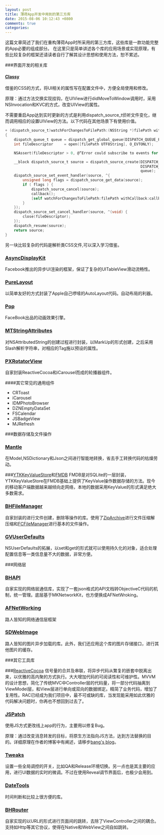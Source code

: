 ```yaml
---
layout: post
title: 薄荷App开发中用到的第三方库
date: 2015-08-06 10:12:43 +0800
comments: true
categories: 
---
```


这篇文章简述了我们在重构薄荷App时所采用的第三方库，这些库是一款功能完整的App必要的组成部分。
在这里只是简单讲述各个库的应用场景或实现原理，有些比较复杂的框架还请读者自行了解其设计思想和使用方法，恕不累述。


###界面开发的相关库

#### [Classy](https://github.com/cloudkite/Classy)
借鉴的CSS的方式，将UI相关的属性写在配置文件中，方便全局使用和修改。

原理：通过方法交换实现挂钩，在UIView进行didMoveToWindow调用时，采用NSInvocation和KVC的方式，改变UIView的属性。

不需要重启App达到实时更新的方式是利用dispatch_source_t侦听文件变化，继而调用相应的设置UIView的方法。以下代码在其他场景下有使用价值。

```objective-c
+ (dispatch_source_t)watchForChangesToFilePath:(NSString *)filePath withCallback:(dispatch_block_t)callback
{
    dispatch_queue_t queue = dispatch_get_global_queue(DISPATCH_QUEUE_PRIORITY_DEFAULT, 0);
    int fileDescriptor     = open([filePath UTF8String], O_EVTONLY);

    NSAssert(fileDescriptor > 0, @“Error could subscribe to events for file at path: %@“, filePath);

    __block dispatch_source_t source = dispatch_source_create(DISPATCH_SOURCE_TYPE_VNODE, fileDescriptor,
                                                              DISPATCH_VNODE_DELETE | DISPATCH_VNODE_WRITE | DISPATCH_VNODE_EXTEND,
                                                              queue);
    dispatch_source_set_event_handler(source, ^{
        unsigned long flags = dispatch_source_get_data(source);
        if ( flags ) {
            dispatch_source_cancel(source);
            callback();
            [self watchForChangesToFilePath:filePath withCallback:callback];
        }
    });
    dispatch_source_set_cancel_handler(source, ^(void) {
        close(fileDescriptor);
    });
    dispatch_resume(source);
    return source;
}

```
另一块比较复杂的代码是解析类CSS文件,可以深入学习借鉴。

### [AsyncDisplayKit](https://github.com/facebook/AsyncDisplayKit)
Facebook推出的异步UI渲染的框架，保证了复杂的UITableView滑动流畅性。

### [PureLayout](https://github.com/smileyborg/PureLayout)
以简单友好的方式封装了Apple自己啰嗦的AutoLayout代码。自动布局的利器。

### [Pop](https://github.com/facebook/pop)
FaceBook出品的动画效果引擎。

### [MTStringAttributes](https://github.com/mysterioustrousers/MTStringAttributes)
对NSAttributedString的创建过程进行封装，以MarkUp的形式创建，之后采用Slash解析字符串，对相应的Tag施以预设的属性。

### [PXRotatorView](https://github.com/drinking/PXRotatorView)
自家封装ReactiveCocoa和iCarousel而成的轮播器组件。


####其它常见的通用组件
- CRToast
- iCarousel
- IDMPhotoBrowser
- DZNEmptyDataSet
- FSCalendar
- JSBadgeView
- MJRefresh

###数据存储及文件操作

### [Mantle](https://github.com/Mantle/Mantle)
在Model,NSDictionary和Json之间进行智能地转换，省去手工转换代码的枯燥劳动。

###[YTKKeyValueStore](https://github.com/yuantiku/YTKKeyValueStore)和[FMDB](https://github.com/ccgus/fmdb)
FMDB是对SQLite的一层封装，YTKKeyValueStore在FMDB基础上提供了KeyValue操作数据存储的方法。现今的移动客户端数据越来越倾向走网络，本地的数据采用KeyValue的形式满足绝大多数需求。

### [BHFileManager](https://github.com/drinking)
自家封装的进行文件创建，删除等操作的库。使用了[ZipArchive](https://github.com/ZipArchive/ZipArchive)进行文件压缩解压缩和[FCFileManager](https://github.com/fabiocaccamo/FCFileManager)进行基本的文件操作。

### [GVUserDefaults](https://github.com/gangverk/GVUserDefaults)
NSUserDefaults的拓展，以set和get的形式就可以使用持久化的对象，适合处理配置信息等一类信息量不大的数据，非常方便。

###网络层

### [BHAPI]()
自家实现的网络层通信库，实现了一套json格式的API文档转ObjectiveC代码的机制，统一管理。底层基于MKNetworkKit，也方便换成AFNetWroking。

### [AFNetWorking](https://github.com/AFNetworking/AFNetworking)
路人皆知的网络通信层框架

### [SDWebImage](https://github.com/rs/SDWebImage)
路人皆知的图片异步加载的库。此外，我们还应用这个库的图片存储接口，进行其他图片的缓存。

###其它工具库

###[ReactiveCocoa](https://github.com/ReactiveCocoa/ReactiveCocoa)
信号量的合并及串联，将异步代码从繁复的嵌套中脱离出来，以优雅的高内聚的方式执行。大大增加代码的可阅读性和可维护性。MVVM的设计思想，简化了传统MVC中Controller层的代码量，将一部分代码抽离到ViewModel层，和View层进行单向或双向的数据绑定。精简了业务代码，增加了复用性。RAC已经成为我们项目中，最不可或缺的库，当发现能采用如此优雅的代码解决问题时，你再也不想回到过去了。


### [JSPatch](https://github.com/bang590/JSPatch)
使用JS方式更改线上app的行为，主要用以修复Bug。

原理：通过改变消息转发的目标，将原生方法指向JS方法，达到方法替换的目的。详细原理在作者的博客中有阐述，请移步[bang's blog](http://blog.cnbang.net/)。

### [Tweaks](https://github.com/facebook/Tweaks)
设置一些全局调控的开关，比如QA和Release环境切换。另一点也是其主要的应用，进行UI数据的实时的微调。不过在使用Reveal调节界面后，也极少会用到。

### [DateTools](https://github.com/MatthewYork/DateTools)
时间判断和比较上很方便的库。

### [BHRouter]()
自家实现的以URL的形式进行页面间的跳转，去除了ViewController之间的耦合。支持如Http等其它协议，使得在Native和WebView之间自如跳转。
